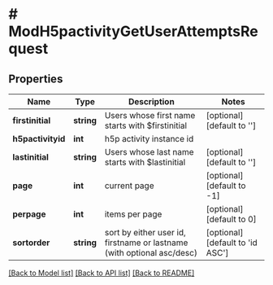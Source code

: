 # # ModH5pactivityGetUserAttemptsRequest

## Properties

Name | Type | Description | Notes
------------ | ------------- | ------------- | -------------
**firstinitial** | **string** | Users whose first name starts with $firstinitial | [optional] [default to '']
**h5pactivityid** | **int** | h5p activity instance id |
**lastinitial** | **string** | Users whose last name starts with $lastinitial | [optional] [default to '']
**page** | **int** | current page | [optional] [default to -1]
**perpage** | **int** | items per page | [optional] [default to 0]
**sortorder** | **string** | sort by either user id, firstname or lastname (with optional asc/desc) | [optional] [default to 'id ASC']

[[Back to Model list]](../../README.md#models) [[Back to API list]](../../README.md#endpoints) [[Back to README]](../../README.md)
